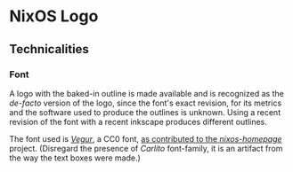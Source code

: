 NixOS Logo
==========

Technicalities
--------------

### Font

A logo with the baked-in outline is made available and is recognized as the
*de-facto* version of the logo, since the font's exact revision, for its
metrics and the software used to produce the outlines is unknown. Using a
recent revision of the font with a recent inkscape produces different outlines.

The font used is *[Vegur](http://dotcolon.net/font/vegur/)*, a CC0 font,
[as contributed to the *nixos-homepage*](https://github.com/NixOS/nixos-homepage/blob/3219f5449643f5ee73095b1944f349b646ccf9c8/logo/nixos-hex.svg)
project. (Disregard the presence of *Carlito* font-family, it is an artifact
from the way the text boxes were made.)
